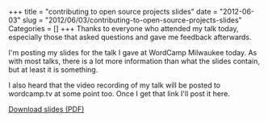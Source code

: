 +++
title = "contributing to open source projects slides"
date = "2012-06-03"
slug = "2012/06/03/contributing-to-open-source-projects-slides"
Categories = []
+++
Thanks to everyone who attended my talk today, especially those that asked questions and gave me feedback afterwards.

I'm posting my slides for the talk I gave at WordCamp Milwaukee today. As with most talks, there is a lot more information than what the slides contain, but at least it is something.
<!-- more -->
I also heard that the video recording of my talk will be posted to wordcamp.tv at some point too. Once I get that link I'll post it here.

[Download slides (PDF)](https://speakerdeck.com/jclermont/contributing-to-open-source)
